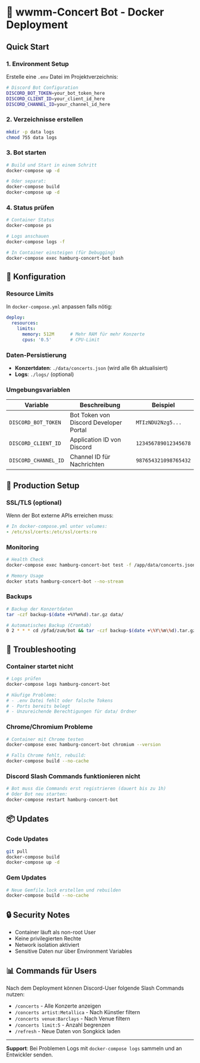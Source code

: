 # 🐳 wwmm-Concert Bot - Docker Deployment

## Quick Start

### 1. Environment Setup
Erstelle eine `.env` Datei im Projektverzeichnis:

```bash
# Discord Bot Configuration
DISCORD_BOT_TOKEN=your_bot_token_here
DISCORD_CLIENT_ID=your_client_id_here
DISCORD_CHANNEL_ID=your_channel_id_here
```

### 2. Verzeichnisse erstellen
```bash
mkdir -p data logs
chmod 755 data logs
```

### 3. Bot starten
```bash
# Build und Start in einem Schritt
docker-compose up -d

# Oder separat:
docker-compose build
docker-compose up -d
```

### 4. Status prüfen
```bash
# Container Status
docker-compose ps

# Logs anschauen
docker-compose logs -f

# In Container einsteigen (für Debugging)
docker-compose exec hamburg-concert-bot bash
```

## 🔧 Konfiguration

### Resource Limits
In `docker-compose.yml` anpassen falls nötig:
```yaml
deploy:
  resources:
    limits:
      memory: 512M      # Mehr RAM für mehr Konzerte
      cpus: '0.5'       # CPU-Limit
```

### Daten-Persistierung
- **Konzertdaten**: `./data/concerts.json` (wird alle 6h aktualisiert)
- **Logs**: `./logs/` (optional)

### Umgebungsvariablen
| Variable | Beschreibung | Beispiel |
|----------|--------------|----------|
| `DISCORD_BOT_TOKEN` | Bot Token von Discord Developer Portal | `MTIzNDU2Nzg5...` |
| `DISCORD_CLIENT_ID` | Application ID von Discord | `123456789012345678` |
| `DISCORD_CHANNEL_ID` | Channel ID für Nachrichten | `987654321098765432` |

## 🚀 Production Setup

### SSL/TLS (optional)
Wenn der Bot externe APIs erreichen muss:
```yaml
# In docker-compose.yml unter volumes:
- /etc/ssl/certs:/etc/ssl/certs:ro
```

### Monitoring
```bash
# Health Check
docker-compose exec hamburg-concert-bot test -f /app/data/concerts.json && echo "✅ OK" || echo "❌ FAIL"

# Memory Usage
docker stats hamburg-concert-bot --no-stream
```

### Backups
```bash
# Backup der Konzertdaten
tar -czf backup-$(date +%Y%m%d).tar.gz data/

# Automatisches Backup (Crontab)
0 2 * * * cd /pfad/zum/bot && tar -czf backup-$(date +\%Y\%m\%d).tar.gz data/
```

## 🐛 Troubleshooting

### Container startet nicht
```bash
# Logs prüfen
docker-compose logs hamburg-concert-bot

# Häufige Probleme:
# - .env Datei fehlt oder falsche Tokens
# - Ports bereits belegt
# - Unzureichende Berechtigungen für data/ Ordner
```

### Chrome/Chromium Probleme
```bash
# Container mit Chrome testen
docker-compose exec hamburg-concert-bot chromium --version

# Falls Chrome fehlt, rebuild:
docker-compose build --no-cache
```

### Discord Slash Commands funktionieren nicht
```bash
# Bot muss die Commands erst registrieren (dauert bis zu 1h)
# Oder Bot neu starten:
docker-compose restart hamburg-concert-bot
```

## 📦 Updates

### Code Updates
```bash
git pull
docker-compose build
docker-compose up -d
```

### Gem Updates
```bash
# Neue Gemfile.lock erstellen und rebuilden
docker-compose build --no-cache
```

## 🔒 Security Notes

- Container läuft als non-root User
- Keine privilegierten Rechte
- Network isolation aktiviert
- Sensitive Daten nur über Environment Variables

## 📊 Commands für Users

Nach dem Deployment können Discord-User folgende Slash Commands nutzen:

- `/concerts` - Alle Konzerte anzeigen
- `/concerts artist:Metallica` - Nach Künstler filtern
- `/concerts venue:Barclays` - Nach Venue filtern
- `/concerts limit:5` - Anzahl begrenzen
- `/refresh` - Neue Daten von Songkick laden

---

**Support**: Bei Problemen Logs mit `docker-compose logs` sammeln und an Entwickler senden.
